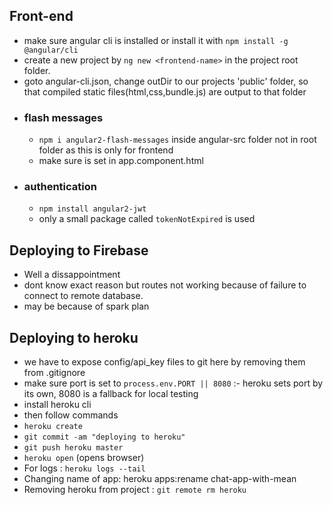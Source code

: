 
## Front-end
- make sure angular cli is installed or install it with ```npm install -g @angular/cli```
- create a new project by ```ng new <frontend-name>``` in the project root folder.
- goto angular-cli.json, change outDir to our projects 'public' folder, so that compiled static files(html,css,bundle.js) are output to that folder
- ### flash messages
    - ```npm i angular2-flash-messages``` inside angular-src folder not in root folder as this is only for frontend
    - make sure <flash-messages> is set in app.component.html
- ### authentication
    - ```npm install angular2-jwt```
    - only a small package called ``tokenNotExpired`` is used


## Deploying to Firebase
- Well a dissappointment
- dont know exact reason but routes not working because of failure to connect to remote database.
- may be because of spark plan 

## Deploying to heroku
- we have to expose config/api_key files to git here by removing them from .gitignore
- make sure port is set to  ```process.env.PORT || 8080``` :- heroku sets port by its own, 8080 is a fallback for local testing
- install heroku cli
- then follow commands
- ```heroku create```
- ```git commit -am "deploying to heroku"```
- ```git push heroku master```
- ```heroku open``` (opens browser)
- For logs : ```heroku logs --tail```
- Changing name of app: heroku apps:rename chat-app-with-mean
- Removing heroku from project : ```git remote rm heroku```

